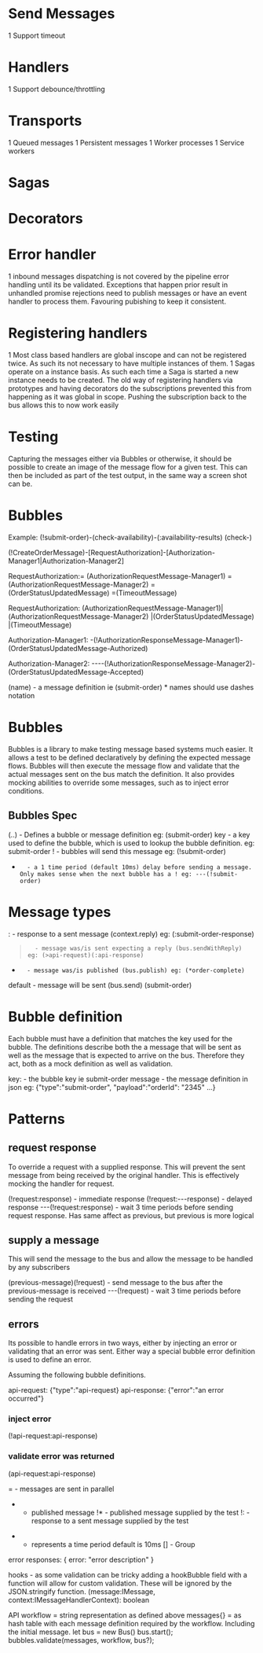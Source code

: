 # Send Messages
1 Support timeout

# Handlers
1 Support debounce/throttling

# Transports
1 Queued messages
1 Persistent messages
1 Worker processes
1 Service workers

# Sagas

# Decorators


# Error handler
1 inbound messages dispatching is not covered by the pipeline error handling
  until its be validated. Exceptions that happen prior result in unhandled promise rejections
  need to publish messages or have an event handler to process them. Favouring pubishing to keep
  it consistent.


# Registering handlers
1 Most class based handlers are global inscope and can not be registered twice. As such its not necessary
  to have multiple instances of them.
1 Sagas operate on a instance basis. As such each time a Saga is started a new instance needs to be created. 
  The old way of registering handlers via prototypes and having decorators do the subscriptions prevented this
  from happening as it was global in scope. Pushing the subscription back to the bus allows this to now work easily  

# Testing
Capturing the messages either via Bubbles or otherwise, it should be possible to create an image of the message flow
for a given test. This can then be included as part of the test output, in the same way a screen shot can be.

  # Bubbles

  Example:
  (!submit-order)-(check-availability)-(:availability-results)
                 \(check-)

  (!CreateOrderMessage)-[RequestAuthorization]-[Authorization-Manager1|Authorization-Manager2]
                        



  RequestAuthorization:= (AuthorizationRequestMessage-Manager1)
                        =(AuthorizationRequestMessage-Manager2)
                        =(OrderStatusUpdatedMessage)
                        =(TimeoutMessage)                       
  
  RequestAuthorization:
   (AuthorizationRequestMessage-Manager1)|(AuthorizationRequestMessage-Manager2)
  |(OrderStatusUpdatedMessage)
  |(TimeoutMessage)                       

  Authorization-Manager1:
  -(!AuthorizationResponseMessage-Manager1)-(OrderStatusUpdatedMessage-Authorized)

  Authorization-Manager2:
  ----(!AuthorizationResponseMessage-Manager2)-(OrderStatusUpdatedMessage-Accepted)

  (name) - a message definition ie (submit-order)
    * names should use dashes notation
  
  # Bubbles
  Bubbles is a library to make testing message based systems much easier. It allows a test to be defined declaratively
  by defining the expected message flows. Bubbles will then execute the message flow and validate that the actual messages
  sent on the bus match the definition. It also provides mocking abilities to override some messages, such as to inject
  error conditions.

  ## Bubbles Spec
  (..)    - Defines a bubble or message definition eg: (submit-order)
  key     - a key used to define the bubble, which is used to lookup the bubble definition. eg: submit-order
  !       - bubbles will send this message eg: (!submit-order)
  -       - a 1 time period (default 10ms) delay before sending a message. Only makes sense when the next bubble has a ! eg: ---(!submit-order)

  # Message types
  :       - response to a sent message (context.reply) eg: (:submit-order-response)
  >       - message was/is sent expecting a reply (bus.sendWithReply) eg: (>api-request)(:api-response)
  *       - message was/is published (bus.publish) eg: (*order-complete)
  default - message will be sent (bus.send) (submit-order)

  # Bubble definition
  Each bubble must have a definition that matches the key used for the bubble. The definitions describe both the a message that will be sent
  as well as the message that is expected to arrive on the bus. Therefore they act, both as a mock definition as well as validation.

  key:    - the bubble key ie submit-order
  message - the message definition in json eg: {"type":"submit-order", "payload":"orderId": "2345" ...}

  # Patterns
  ## request response
  To override a request with a supplied response. This will prevent the sent message from being received by the original handler. This is
  effectively mocking the handler for request.

  (!request:response)     - immediate response
  (!request:---response)  - delayed response
  ---(!request:response)  - wait 3 time periods before sending request response. Has same affect as previous, but previous is more logical

  ## supply a message
  This will send the message to the bus and allow the message to be handled by any subscribers

  (previous-message)(!request)      - send message to the bus after the previous-message is received
  ---(!request)                     - wait 3 time periods before sending the request

  ## errors
  Its possible to handle errors in two ways, either by injecting an error or validating that an error was sent. Either way
  a special bubble error definition is used to define an error.

  Assuming the following bubble definitions.

  api-request: {"type":"api-request}
  api-response: {"error":"an error occurred"}

  ### inject error
  (!api-request:api-response)

  ### validate error was returned
  (api-request:api-response)

  

  = - messages are sent in parallel  
  * - published message
  !* - published message supplied by the test
  !: - response to a sent message supplied by the test
  - - represents a time period default is 10ms
  [] - Group
  
  error responses:
  {
    error: "error description"
  }

  hooks - as some validation can be tricky adding a hookBubble field with a function will allow for custom
          validation. These will be ignored by the JSON.stringify function.
          (message:IMessage<any>, context:IMessageHandlerContext): boolean

  API
  workflow = string representation as defined above
  messages{} = as hash table with each message definition required by the workflow. Including the initial message.
  let bus = new Bus()
  bus.start();
  bubbles.validate(messages, workflow, bus?);




